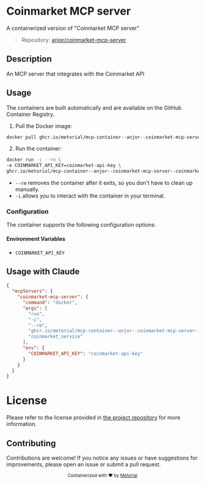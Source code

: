 
# Coinmarket MCP server

A containerized version of "Coinmarket MCP server"

> Repository: [anjor/coinmarket-mcp-server](https://github.com/anjor/coinmarket-mcp-server)

## Description

An MCP server that integrates with the Coinmarket API


## Usage

The containers are built automatically and are available on the GitHub Container Registry.

1. Pull the Docker image:

```bash
docker pull ghcr.io/metorial/mcp-container--anjor--coinmarket-mcp-server--coinmarket-mcp-server
```

2. Run the container:

```bash
docker run -i --rm \ 
-e COINMARKET_API_KEY=coinmarket-api-key \
ghcr.io/metorial/mcp-container--anjor--coinmarket-mcp-server--coinmarket-mcp-server  "coinmarket_service"
```

- `--rm` removes the container after it exits, so you don't have to clean up manually.
- `-i` allows you to interact with the container in your terminal.



### Configuration

The container supports the following configuration options:




#### Environment Variables

- `COINMARKET_API_KEY`




## Usage with Claude

```json
{
  "mcpServers": {
    "coinmarket-mcp-server": {
      "command": "docker",
      "args": [
        "run",
        "-i",
        "--rm",
        "ghcr.io/metorial/mcp-container--anjor--coinmarket-mcp-server--coinmarket-mcp-server",
        "coinmarket_service"
      ],
      "env": {
        "COINMARKET_API_KEY": "coinmarket-api-key"
      }
    }
  }
}
```

# License

Please refer to the license provided in [the project repository](https://github.com/anjor/coinmarket-mcp-server) for more information.

## Contributing

Contributions are welcome! If you notice any issues or have suggestions for improvements, please open an issue or submit a pull request.

<div align="center">
  <sub>Containerized with ❤️ by <a href="https://metorial.com">Metorial</a></sub>
</div>
  